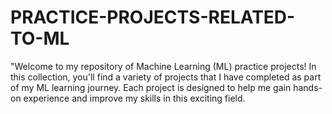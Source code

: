 # PRACTICE-PROJECTS-RELATED-TO-ML
"Welcome to my repository of Machine Learning (ML) practice projects! In this collection, you'll find a variety of projects that I have completed as part of my ML learning journey. Each project is designed to help me gain hands-on experience and improve my skills in this exciting field.
